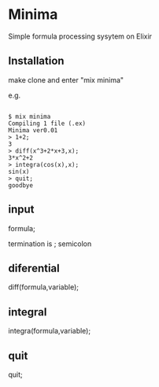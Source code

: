# Minima
Simple formula processing sysytem on Elixir

## Installation
make clone and enter "mix minima"

e.g. 

```

$ mix minima
Compiling 1 file (.ex)
Minima ver0.01
> 1+2;
3
> diff(x^3+2*x+3,x);
3*x^2+2
> integra(cos(x),x);
sin(x)
> quit;
goodbye
```

## input
formula;

termination is ; semicolon

## diferential
diff(formula,variable);

## integral
integra(formula,variable);

## quit
quit;



